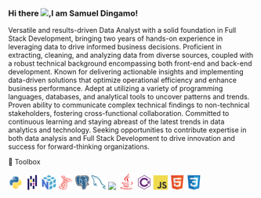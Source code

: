 ### Hi there <img src="https://raw.githubusercontent.com/MartinHeinz/MartinHeinz/master/wave.gif" width="30px">,I am Samuel Dingamo!

Versatile and results-driven Data Analyst with a solid foundation in Full Stack Development, bringing two years of hands-on experience in leveraging data to drive informed business decisions. Proficient in extracting, cleaning, and analyzing data from diverse sources, coupled with a robust technical background encompassing both front-end and back-end development. Known for delivering actionable insights and implementing data-driven solutions that optimize operational efficiency and enhance business performance. Adept at utilizing a variety of programming languages, databases, and analytical tools to uncover patterns and trends. Proven ability to communicate complex technical findings to non-technical stakeholders, fostering cross-functional collaboration. Committed to continuous learning and staying abreast of the latest trends in data analytics and technology. Seeking opportunities to contribute expertise in both data analysis and Full Stack Development to drive innovation and success for forward-thinking organizations. 


🧰 Toolbox


<img src="https://github.com/devicons/devicon/blob/55609aa5bd817ff167afce0d965585c92040787a/icons/python/python-original.svg?plain=1" width=30px> <img src="https://github.com/devicons/devicon/blob/55609aa5bd817ff167afce0d965585c92040787a/icons/pandas/pandas-original.svg?plain=1" width=30px>  <img src="https://github.com/devicons/devicon/blob/55609aa5bd817ff167afce0d965585c92040787a/icons/numpy/numpy-original.svg?plain=1" width=30px>  <img src="https://github.com/devicons/devicon/blob/55609aa5bd817ff167afce0d965585c92040787a/icons/microsoftsqlserver/microsoftsqlserver-plain.svg?plain=1" width=30px>  <img src="https://github.com/devicons/devicon/blob/55609aa5bd817ff167afce0d965585c92040787a/icons/postgresql/postgresql-original.svg?plain=1" width=30px>  <img src="https://github.com/devicons/devicon/blob/55609aa5bd817ff167afce0d965585c92040787a/icons/mysql/mysql-original.svg?plain=1" width=30px> <img src="https://github.com/microsoft/PowerBI-Icons/blob/main/PNG/Power-BI.png" width=30px> 
<img src="https://github.com/devicons/devicon/blob/55609aa5bd817ff167afce0d965585c92040787a/icons/java/java-plain.svg?plain=1" width=35px>  <img src="https://github.com/devicons/devicon/blob/55609aa5bd817ff167afce0d965585c92040787a/icons/csharp/csharp-line.svg?plain=1" width=30px>  <img src="https://github.com/devicons/devicon/blob/55609aa5bd817ff167afce0d965585c92040787a/icons/javascript/javascript-original.svg?plain=1" width=30px> <img src="https://github.com/devicons/devicon/blob/55609aa5bd817ff167afce0d965585c92040787a/icons/html5/html5-original.svg?plain=1" width=30px>  <img src="https://github.com/devicons/devicon/blob/55609aa5bd817ff167afce0d965585c92040787a/icons/css3/css3-original.svg?plain=1" width=30px> 
<!--
**sam47-asfaw/sam47-asfaw** is a ✨ _special_ ✨ repository because its `README.md` (this file) appears on your GitHub profile.

Here are some ideas to get you started:

- 🔭 I’m currently working on ...
- 🌱 I’m currently learning ...
- 👯 I’m looking to collaborate on ...
- 🤔 I’m looking for help with ...
- 💬 Ask me about ...
- 📫 How to reach me: ...
- 😄 Pronouns: ...
- ⚡ Fun fact: ...
-->

